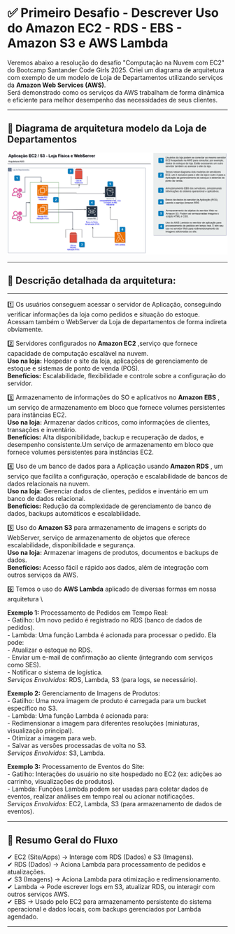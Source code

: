 # ✅ Primeiro Desafio - Descrever Uso do Amazon EC2 - RDS - EBS - Amazon S3 e AWS Lambda

Veremos abaixo a resolução do desafio "Computação na Nuvem com EC2" do Bootcamp Santander Code Girls 2025. Criei um diagrama de arquitetura com exemplo de um modelo de Loja de Departamentos utilizando serviços da **Amazon Web Services (AWS)**.  
Será demonstrado como os serviços da AWS trabalham de forma dinâmica e eficiente para melhor desempenho das necessidades de seus clientes.

---

## 🎯 Diagrama de arquitetura modelo da Loja de Departamentos


![alt text](./images/AWS_Diagrama_Loja_Dept.png)


---

## 🎲 Descrição detalhada da arquitetura: 

---

1️⃣ Os usuários conseguem acessar o servidor de Aplicação, conseguindo verificar informações da loja como pedidos e situação do estoque. Acessam também o WebServer da Loja de departamentos de forma indireta obviamente.

2️⃣ Servidores configurados no **Amazon EC2** ,serviço que fornece capacidade de computação escalável na nuvem.\
**Uso na loja:** Hospedar o site da loja, aplicações de gerenciamento de estoque e sistemas de ponto de venda (POS).\
**Benefícios:** Escalabilidade, flexibilidade e controle sobre a configuração do servidor.

3️⃣ Armazenamento de informações do SO e aplicativos no **Amazon EBS** , um serviço de armazenamento em bloco que fornece volumes persistentes para instâncias EC2.\
**Uso na loja:** Armazenar dados críticos, como informações de clientes, transações e inventário.\
**Benefícios:** Alta disponibilidade, backup e recuperação de dados, e desempenho consistente.Um serviço de armazenamento em bloco que fornece volumes persistentes para instâncias EC2.

4️⃣ Uso de um banco de dados para a Aplicação usando **Amazon RDS** , um serviço que facilita a configuração, operação e escalabilidade de bancos de dados relacionais na nuvem.\
**Uso na loja:** Gerenciar dados de clientes, pedidos e inventário em um banco de dados relacional.\
**Benefícios:** Redução da complexidade de gerenciamento de banco de dados, backups automáticos e escalabilidade.

5️⃣ Uso do **Amazon S3** para armazenamento de imagens e scripts do WebServer, serviço de armazenamento de objetos que oferece escalabilidade, disponibilidade e segurança.\
**Uso na loja:** Armazenar imagens de produtos, documentos e backups de dados.\
**Benefícios:** Acesso fácil e rápido aos dados, além de integração com outros serviços da AWS.

6️⃣ Temos o uso do **AWS Lambda** aplicado de diversas formas em nossa arquitetura \
 
 
 **Exemplo 1:** Processamento de Pedidos em Tempo Real: \
        - Gatilho: Um novo pedido é registrado no RDS (banco de dados de pedidos).\
        - Lambda: Uma função Lambda é acionada para processar o pedido. Ela pode:\
        - Atualizar o estoque no RDS.\
        - Enviar um e-mail de confirmação ao cliente (integrando com serviços como SES).\
        - Notificar o sistema de logística.\
       *Serviços Envolvidos:* RDS, Lambda, S3 (para logs, se necessário).
       
 **Exemplo 2:** Gerenciamento de Imagens de Produtos:\
        - Gatilho: Uma nova imagem de produto é carregada para um bucket específico no S3.\
        - Lambda: Uma função Lambda é acionada para:\
        - Redimensionar a imagem para diferentes resoluções (miniaturas, visualização principal).\
        - Otimizar a imagem para web.\
        - Salvar as versões processadas de volta no S3.\
       *Serviços Envolvidos:* S3, Lambda.
    
 **Exemplo 3:** Processamento de Eventos do Site:\
        - Gatilho: Interações do usuário no site hospedado no EC2 (ex: adições ao carrinho, visualizações de produtos).\
        - Lambda: Funções Lambda podem ser usadas para coletar dados de eventos, realizar análises em tempo real ou acionar                      notificações. \
        *Serviços Envolvidos:* EC2, Lambda, S3 (para armazenamento de dados de eventos).

---


## 💭 Resumo Geral do Fluxo

✔ EC2 (Site/Apps) -> Interage com RDS (Dados) e S3 (Imagens).\
✔ RDS (Dados) -> Aciona Lambda para processamento de pedidos e atualizações.\
✔ S3 (Imagens) -> Aciona Lambda para otimização e redimensionamento.\
✔ Lambda -> Pode escrever logs em S3, atualizar RDS, ou interagir com outros serviços AWS.\
✔ EBS -> Usado pelo EC2 para armazenamento persistente do sistema operacional e dados locais, com backups gerenciados por Lambda agendado.

---
